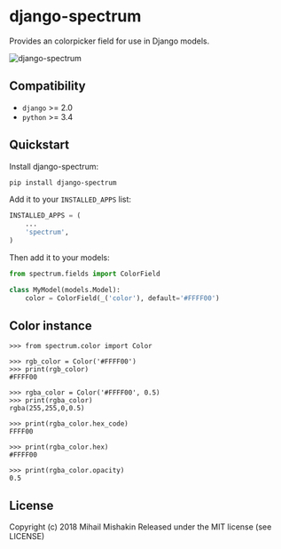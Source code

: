 # django-spectrum
Provides an colorpicker field for use in Django models.

![django-spectrum](http://dl3.joxi.net/drive/2019/01/16/0025/1750/1701590/90/52ee08bef0.png)

## Compatibility
* `django` >= 2.0
* `python` >= 3.4

## Quickstart
Install django-spectrum:
```bash
pip install django-spectrum
```

Add it to your `INSTALLED_APPS` list:

```python
INSTALLED_APPS = (
    ...
    'spectrum',
)
```

Then add it to your models:
```python
from spectrum.fields import ColorField

class MyModel(models.Model):
    color = ColorField(_('color'), default='#FFFF00')
```

## Color instance
```
>>> from spectrum.color import Color

>>> rgb_color = Color('#FFFF00')
>>> print(rgb_color)
#FFFF00

>>> rgba_color = Color('#FFFF00', 0.5)
>>> print(rgba_color)
rgba(255,255,0,0.5)

>>> print(rgba_color.hex_code)
FFFF00

>>> print(rgba_color.hex)
#FFFF00

>>> print(rgba_color.opacity)
0.5
```

## License
Copyright (c) 2018 Mihail Mishakin Released under the MIT license (see LICENSE)
